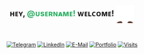 <div align="center">

  <h2 align="center">
  ʜᴇʏ, <span style="color: #27ae60;">@ᴜsᴇʀɴᴀᴍᴇ!</span> ᴡᴇʟᴄᴏᴍᴇ!
  <img src="https://github.com/Dark-F0X/Dark-F0X/raw/main/supawork-48bc1db877514f22adf092e6ab40428f-ezgif.com-resize.webp" height="48" alt="fox webp         gif" style="vertical-align:middle;">
  </h2>
  

  <br>

  [![Telegram](https://img.shields.io/badge/Telegram-2CA5E0?style=flat-square&logo=telegram&logoColor=white)](https://t.me/yourusername)
  [![LinkedIn](https://img.shields.io/badge/LinkedIn-blue?style=flat-square&logo=linkedin&logoColor=white)](https://linkedin.com/in/your-linkedin)
  [![E-Mail](https://img.shields.io/badge/E--Mail-Email-green?style=flat-square&logo=gmail&logoColor=white)](mailto:your.email@example.com)
  [![Portfolio](https://img.shields.io/badge/Portfolio-visit-FF9A00?style=flat-square&logo=About.me&logoColor=white)](https://your-portfolio.com)
  [![Visits](https://komarev.com/ghpvc/?username=Dark-F0X&label=profile%20views&color=blue&style=flat-square)](https://github.com/Dark-F0X)

</div>
